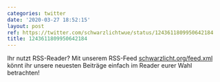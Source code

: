 ```yaml
---
categories: twitter
date: '2020-03-27 18:52:15'
layout: post
ref: https://twitter.com/schwarzlichtwue/status/1243611809950642184
title: 1243611809950642184
---
```

Ihr nutzt RSS-Reader? Mit unserem RSS-Feed [schwarzlicht.org/feed.xml](https://schwarzlicht.org/feed.xml) könnt ihr unsere neuesten Beiträge einfach im Reader eurer Wahl betrachten!